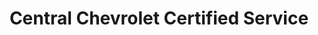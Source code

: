 ---
title: "Central Chevrolet Certified Service"
url: /west-springfield/central-chevrolet-certified-service/
shop: car repair
---